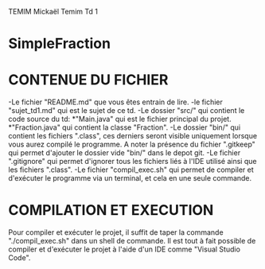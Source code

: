 TEMIM
Mickaël Temim
Td 1
# SimpleFraction

# CONTENUE DU FICHIER
-Le fichier "README.md" que vous êtes entrain de lire.
-le fichier "sujet_td1.md" qui est le sujet de ce td.
-Le dossier "src/" qui contient le code source du td:
    *"Main.java" qui est le fichier principal du projet.
    *"Fraction.java" qui contient la classe "Fraction".
-Le dossier "bin/" qui contient les fichiers ".class", ces derniers seront visible uniquement lorsque
 vous aurez compilé le programme. A noter la présence du fichier ".gitkeep" qui permet d'ajouter le dossier vide "bin/"
 dans le depot git.
-Le fichier ".gitignore" qui permet d'ignorer tous les fichiers liés à l'IDE utilisé ainsi que les fichiers ".class".
-Le fichier "compil_exec.sh" qui permet de compiler et d'exécuter le programme via un terminal, et cela en une seule commande.

# COMPILATION ET EXECUTION
Pour compiler et exécuter le projet, il suffit de taper la commande "./compil_exec.sh" dans un shell de commande.
Il est tout à fait possible de compiler et d'exécuter le projet à l'aide d'un IDE comme "Visual Studio Code".